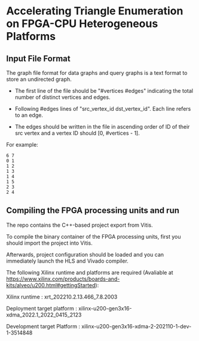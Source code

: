 # Accelerating Triangle Enumeration on FPGA-CPU Heterogeneous Platforms

## Input File Format
The graph file format for data graphs and query graphs is a text format to store an undirected graph.
* The first line of the file should be "#vertices #edges" indicating the total number of distinct vertices and edges.
- Following #edges lines of "src_vertex_id dst_vertex_id". Each line refers to an edge.

* The edges should be written in the file in ascending order of ID of their src vertex and a vertex ID should  [0, #vertices - 1].

For example:

```
6 7
0 1
1 2
1 3
1 4
1 5
2 3
2 4
```

## Compiling the FPGA processing units and run

The repo contains the C++-based project export from Vitis.

To compile the binary container of the FPGA processing units, first you should import the project into Vitis.

Afterwards, project configuration should be loaded and you can immediately launch the HLS and Vivado compiler.

The following Xilinx runtime and platforms are required (Avaliable at https://www.xilinx.com/products/boards-and-kits/alveo/u200.html#gettingStarted):

Xilinx runtime : xrt_202210.2.13.466_7.8.2003

Deployment target platform : xilinx-u200-gen3x16-xdma_2022.1_2022_0415_2123

Development target Platform : xilinx-u200-gen3x16-xdma-2-202110-1-dev-1-3514848

